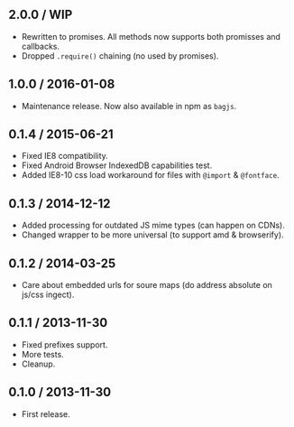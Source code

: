 2.0.0 / WIP
------------------

- Rewritten to promises. All methods now supports both promisses
  and callbacks.
- Dropped `.require()` chaining (no used by promises).


1.0.0 / 2016-01-08
------------------

- Maintenance release. Now also available in npm as `bagjs`.


0.1.4 / 2015-06-21
------------------

- Fixed IE8 compatibility.
- Fixed Android Browser IndexedDB capabilities test.
- Added IE8-10 css load workaround for files with `@import` & `@fontface`.


0.1.3 / 2014-12-12
------------------

- Added processing for outdated JS mime types (can happen on CDNs).
- Changed wrapper to be more universal (to support amd & browserify).


0.1.2 / 2014-03-25
------------------

- Care about embedded urls for soure maps (do address absolute on js/css ingect).


0.1.1 / 2013-11-30
------------------

- Fixed prefixes support.
- More tests.
- Cleanup.


0.1.0 / 2013-11-30
------------------

- First release.
